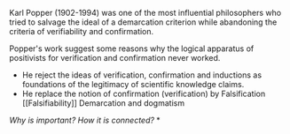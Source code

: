 Karl Popper (1902-1994) was one of the most influential philosophers who tried to salvage the ideal of a demarcation criterion while abandoning the criteria of verifiability and confirmation. 

Popper's work suggest some reasons why the logical apparatus of positivists for verification and confirmation never worked. 
* He reject the ideas of verification, confirmation and inductions as foundations of the legitimacy of scientific knowledge claims.
* He replace the notion of confirmation (verification) by Falsification [[Falsifiability]]
Demarcation and dogmatism

*Why is important?
How it is connected?* *